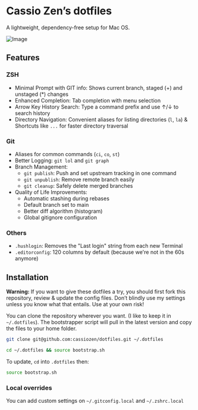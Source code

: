 
# Cassio Zen’s dotfiles

A lightweight, dependency-free setup for Mac OS.

![Image](https://github.com/user-attachments/assets/ea748cdd-0a4d-4178-a490-4abf9a79ec2f)

## Features

### ZSH

- Minimal Prompt with GIT info: Shows current branch, staged (+) and unstaged (*) changes
- Enhanced Completion: Tab completion with menu selection
- Arrow Key History Search: Type a command prefix and use ↑/↓ to search history
- Directory Navigation: Convenient aliases for listing directories (`l`, `la`) & Shortcuts like `...` for faster directory traversal

### Git

- Aliases for common commands (`ci`, `co`, `st`)
- Better Logging: `git lol` and `git graph`
- Branch Management:
  - `git publish`: Push and set upstream tracking in one command
  - `git unpublish`: Remove remote branch easily
  - `git cleanup`: Safely delete merged branches
- Quality of Life Improvements:
  - Automatic stashing during rebases
  - Default branch set to main
  - Better diff algorithm (histogram)
  - Global gitignore configuration

### Others

- `.hushlogin`: Removes the "Last login" string from each new Terminal
- `.editorconfig`: 120 columns by default (because we're not in the 60s anymore)

## Installation

**Warning:** If you want to give these dotfiles a try, you should first fork this repository, review & update the config files. Don’t blindly use my settings unless you know what that entails. Use at your own risk!

You can clone the repository wherever you want. (I like to keep it in `~/.dotfiles`). The bootstrapper script will pull in the latest version and copy the files to your home folder.

```zsh
git clone git@github.com:cassiozen/dotfiles.git ~/.dotfiles
```
```zsh
cd ~/.dotfiles && source bootstrap.sh
```

To update, `cd` into `.dotfiles` then:

```zsh
source bootstrap.sh
```

### Local overrides

You can add custom settings on `~/.gitconfig.local` and `~/.zshrc.local`
